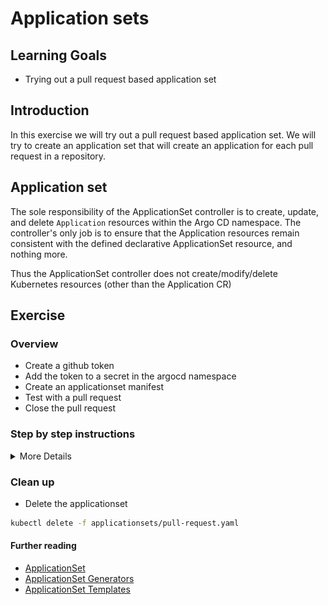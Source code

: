 # Application sets

## Learning Goals

- Trying out a pull request based application set

## Introduction

In this exercise we will try out a pull request based application set. We will try to create an application set that will create an application for each pull request in a repository.

## Application set

The sole responsibility of the ApplicationSet controller is to create, update, and delete `Application` resources within the Argo CD namespace. The controller's only job is to ensure that the Application resources remain consistent with the defined declarative ApplicationSet resource, and nothing more.

Thus the ApplicationSet controller does not create/modify/delete Kubernetes resources (other than the Application CR)

## Exercise

### Overview

- Create a github token
- Add the token to a secret in the argocd namespace
- Create an applicationset manifest
- Test with a pull request
- Close the pull request

### Step by step instructions

<details>
<summary>More Details</summary>

#### Create a github token

* Go to your github account settings and [create a new token](https://github.com/settings/tokens) with the following permissions:

![github token permissions](img/github-token-permissions.png)

* Copy the token to your clipboard

#### Add the token to a secret in the argocd namespace

* Create a secret in the argocd namespace with the token

```bash

kubectl create secret generic --dry-run=client student-<NUMBER>-github-token -n argocd -o yaml --from-literal token=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 > secret.yaml

```

* Edit the secret and replace `<NUMBER>` with your number (student-X)

* Apply the secret

```bash
kubectl apply -f secret.yaml

```

* Check that the secret is there

```bash

kubectl get secrets -n argocd

```

#### Create an applicationset manifest

In the `applicationsets` directory there is a file called `pull-request.yaml` with the following content:

```yaml
apiVersion: argoproj.io/v1alpha1
kind: ApplicationSet
metadata:
  name: pr-<NUMBER>
  namespace: argocd
spec:
  generators:
  - pullRequest:
      github:
        # The GitHub organization or user.
        owner: <YOUR GITHUB USERNAME> #e.g. eficode-academy
        # The Github repository
        repo: <YOUR GIT REPO> #e.g. argocd-katas
        tokenRef: # your github token
          secretName: student-<NUMBER>-github-token # the name of the secret that contains your github token
          key: token # the key in the secret that contains your github token
        # Labels is used to filter the PRs that you want to target. (optional)
        labels:
        - test
      requeueAfterSeconds: 180
  template:
    metadata:
      name: 'todo-<NUMBER>-{{branch}}-{{number}}'
    spec:
      project: "default"
      source:
        repoURL: 'https://github.com/eficode-academy/helm-katas.git'
        targetRevision: 'main'
        path: examples/apps/http-server
        helm:
          parameters:
          - name: containerPort
            value: "3000"
          - name: image.repository
            value: releasepraqma/todo-app
          - name: image.tag
            value: latest
          - name: prefix
            value: argo
          - name: app
            value: "todo-{{head_short_sha}}"
      destination:
        server: https://kubernetes.default.svc
        namespace: <YOUR NAMESPACE>
      syncPolicy:
        automated:
          prune: true
          selfHeal: true
```

* edit the file and replace
    * `<YOUR GITHUB USERNAME>` with your github username
    * `<YOUR GIT REPO>` with your git repo
    * `<YOUR NAMESPACE>` with your namespace
    * `<NUMBER>` with your number (student-X)

* Apply the manifest

```bash
kubectl apply -f applicationsets/pull-request.yaml
```

* Make sure that it is there by listing the applicationsets: `k get applicationsets.argoproj.io -n argocd`.

* Look at the status on it by `k describe applicationsets.argoproj.io -n argocd pr-X` where X is your number.

Output should look like the following:

```bash
Name:         pr-0
Namespace:    argocd
Labels:       <none>
Annotations:  <none>
API Version:  argoproj.io/v1alpha1
Kind:         ApplicationSet
Metadata:
  Creation Timestamp:  2023-11-21T21:25:24Z
  Generation:          1
  Resource Version:    75210
  UID:                 ec6e52a5-b41a-4d7b-8f71-2fd1e2ac2078
Spec:
  Generators:
    Pull Request:
      Github:
        Labels:
          test
        Owner:                sofusalbertsen
        Repo:                 argocd-katas
      Requeue After Seconds:  180
  Template:
    Metadata:
      Name:  todo-0-{{branch}}-{{number}}
    Spec:
      Destination:
        Namespace:  student-0
        Server:     https://kubernetes.default.svc
      Project:      default
      Source:
        Helm:
          Parameters:
            Name:         containerPort
            Value:        3000
            Name:         image.repository
            Value:        releasepraqma/todo-app
            Name:         image.tag
            Value:        latest
            Name:         prefix
            Value:        argo
            Name:         app
            Value:        todo-{{head_short_sha}}
        Path:             examples/apps/http-server
        Repo URL:         https://github.com/eficode-academy/helm-katas.git
        Target Revision:  main
      Sync Policy:
        Automated:
          Prune:      true
          Self Heal:  true
Status:
  Conditions:
    Last Transition Time:  2023-11-21T21:25:25Z
    Message:               Successfully generated parameters for all Applications
    Reason:                ApplicationSetUpToDate
    Status:                False
    Type:                  ErrorOccurred
    Last Transition Time:  2023-11-21T21:25:25Z
    Message:               Successfully generated parameters for all Applications
    Reason:                ParametersGenerated
    Status:                True
    Type:                  ParametersGenerated
    Last Transition Time:  2023-11-21T21:25:25Z
    Message:               ApplicationSet up to date
    Reason:                ApplicationSetUpToDate
    Status:                True
    Type:                  ResourcesUpToDate
Events:                    <none>
```


#### Test with a pull request

* Create a pull request in your git repo. The change does not matter at this time, since we are not using the source code in the pull request.

* Remember to set the label `test` on the pull request. The label does not exist, so create it in the Github UI.

* Check that an application has been created in ArgoCD

```bash
kubectl get applications -n argocd
```

* Check that an application has been created in your namespace

```bash
kubectl get pods -n <YOUR NAMESPACE>
```

* Get your ingress hostname

```bash
kubectl get ingress -n <YOUR NAMESPACE>
```

* Access the application in your browser (remember to add https:// in front of the hostname)

You should see something like the follwing:

![the todo application](img/todo-app.png)

#### Close the pull request

* now close the pull request, and see that the application is deleted from ArgoCD

```bash
kubectl get applications -n argocd
```

</details>

### Clean up

* Delete the applicationset

```bash
kubectl delete -f applicationsets/pull-request.yaml
```

#### Further reading

* [ApplicationSet](https://argocd-applicationset.readthedocs.io/en/stable/)
* [ApplicationSet Generators](https://argocd-applicationset.readthedocs.io/en/stable/Generators/)
* [ApplicationSet Templates](https://argocd-applicationset.readthedocs.io/en/stable/Template/)

